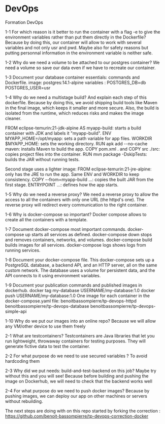 # DevOps
Formation DevOps

1-1 For which reason is it better to run the container with a flag -e to give the environment variables rather than put them directly in the Dockerfile?
Because by doing this, our container will allow to work with several variables and not only usr and pwd. Maybe also for safety reasons but putting personnal information in the environment variable is neither safe.

1-2 Why do we need a volume to be attached to our postgres container?
We need a volume so save our data even if we have to recreate our container.

1-3 Document your database container essentials: commands and Dockerfile.
image: postgres:14.1-alpine
variables : POSTGRES_DB=db   POSTGRES_USER=usr 

1-4 Why do we need a multistage build? And explain each step of this dockerfile.
Because by doing this, we avoid shipping build tools like Maven in the final image, which keeps it smaller and more secure. Also, the build is isolated from the runtime, which reduces risks and makes the image cleaner.

FROM eclipse-temurin:21-jdk-alpine AS myapp-build: starts a build container with JDK and labels it "myapp-build".
ENV MYAPP_HOME=/opt/myapp: sets a path variable for app files.
WORKDIR $MYAPP_HOME: sets the working directory.
RUN apk add --no-cache maven: installs Maven to build the app.
COPY pom.xml . and COPY src ./src: copies project files into the container.
RUN mvn package -DskipTests: builds the JAR without running tests.

Second stage uses a lighter image:
FROM eclipse-temurin:21-jre-alpine: only has the JRE to run the app.
Same ENV and WORKDIR to keep consistency.
COPY --from=myapp-build ...: copies the built JAR from the first stage.
ENTRYPOINT ...: defines how the app starts.

1-5 Why do we need a reverse proxy?
We need a reverse proxy to allow the access to all the containers with only one URL (the httpd's one). The reverse proxy will redirect every communication to the right container.

1-6 Why is docker-compose so important?
Docker compose allows to create all the containers with a template.

1-7 Document docker-compose most important commands.
docker-compose up starts all services as defined.
docker-compose down stops and removes containers, networks, and volumes.
docker-compose build builds images for all services.
docker-compose logs shows logs from running services.

1-8 Document your docker-compose file.
This docker-compose sets up a PostgreSQL database, a backend API, and an HTTP server, all on the same custom network. The database uses a volume for persistent data, and the API connects to it using environment variables.

1-9 Document your publication commands and published images in dockerhub.
docker tag my-database USERNAME/my-database:1.0
docker push USERNAME/my-database:1.0 
One image for each container in the docker-compose.yaml file:
benoitbassompierre/tp-devops-httpd
benoitbassompierre/tp-devops-database
benoitbassompierre/tp-devops-simple-api

1-10 Why do we put our images into an online repo?
Because we will allow any VM/other device to use them freely

2-1 What are testcontainers?
Testcontainers are Java libraries that let you run lightweight, throwaway containers for testing purposes. They will generate fictive data to test the container.

2-2 For what purpose do we need to use secured variables ?
To avoid hardcoding them

2-3 Why did we put needs: build-and-test-backend on this job? Maybe try without this and you will see!
Because before building and pushing the image on Dockerhub, we will need to check that the backend works well

2-4 For what purpose do we need to push docker images?
Because by pushing images, we can deploy our app on other machines or servers without rebuilding. 


The next steps are doing with on this repo started by forking the correction : https://github.com/benoit-bassompierre/tp-devops-correction-docker











